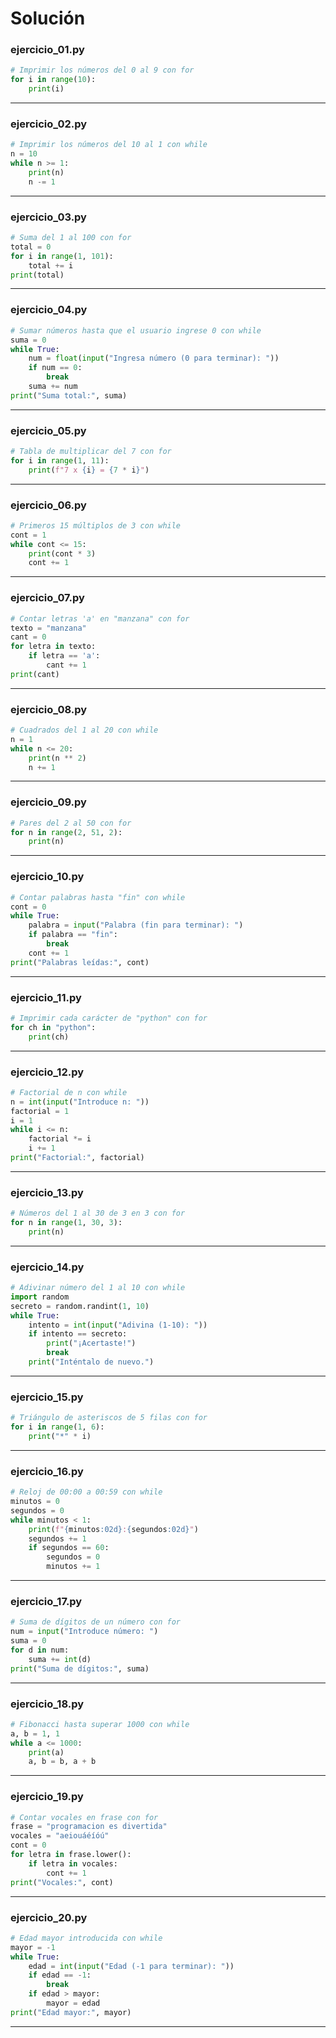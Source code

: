 # Solución

### ejercicio_01.py
```python
# Imprimir los números del 0 al 9 con for
for i in range(10):
    print(i)
```

---

### ejercicio_02.py
```python
# Imprimir los números del 10 al 1 con while
n = 10
while n >= 1:
    print(n)
    n -= 1
```

---

### ejercicio_03.py
```python
# Suma del 1 al 100 con for
total = 0
for i in range(1, 101):
    total += i
print(total)
```

---

### ejercicio_04.py
```python
# Sumar números hasta que el usuario ingrese 0 con while
suma = 0
while True:
    num = float(input("Ingresa número (0 para terminar): "))
    if num == 0:
        break
    suma += num
print("Suma total:", suma)
```

---

### ejercicio_05.py
```python
# Tabla de multiplicar del 7 con for
for i in range(1, 11):
    print(f"7 x {i} = {7 * i}")
```

---

### ejercicio_06.py
```python
# Primeros 15 múltiplos de 3 con while
cont = 1
while cont <= 15:
    print(cont * 3)
    cont += 1
```

---

### ejercicio_07.py
```python
# Contar letras 'a' en "manzana" con for
texto = "manzana"
cant = 0
for letra in texto:
    if letra == 'a':
        cant += 1
print(cant)
```

---

### ejercicio_08.py
```python
# Cuadrados del 1 al 20 con while
n = 1
while n <= 20:
    print(n ** 2)
    n += 1
```

---

### ejercicio_09.py
```python
# Pares del 2 al 50 con for
for n in range(2, 51, 2):
    print(n)
```

---

### ejercicio_10.py
```python
# Contar palabras hasta "fin" con while
cont = 0
while True:
    palabra = input("Palabra (fin para terminar): ")
    if palabra == "fin":
        break
    cont += 1
print("Palabras leídas:", cont)
```

---

### ejercicio_11.py
```python
# Imprimir cada carácter de "python" con for
for ch in "python":
    print(ch)
```

---

### ejercicio_12.py
```python
# Factorial de n con while
n = int(input("Introduce n: "))
factorial = 1
i = 1
while i <= n:
    factorial *= i
    i += 1
print("Factorial:", factorial)
```

---

### ejercicio_13.py
```python
# Números del 1 al 30 de 3 en 3 con for
for n in range(1, 30, 3):
    print(n)
```

---

### ejercicio_14.py
```python
# Adivinar número del 1 al 10 con while
import random
secreto = random.randint(1, 10)
while True:
    intento = int(input("Adivina (1-10): "))
    if intento == secreto:
        print("¡Acertaste!")
        break
    print("Inténtalo de nuevo.")
```

---

### ejercicio_15.py
```python
# Triángulo de asteriscos de 5 filas con for
for i in range(1, 6):
    print("*" * i)
```

---

### ejercicio_16.py
```python
# Reloj de 00:00 a 00:59 con while
minutos = 0
segundos = 0
while minutos < 1:
    print(f"{minutos:02d}:{segundos:02d}")
    segundos += 1
    if segundos == 60:
        segundos = 0
        minutos += 1
```

---

### ejercicio_17.py
```python
# Suma de dígitos de un número con for
num = input("Introduce número: ")
suma = 0
for d in num:
    suma += int(d)
print("Suma de dígitos:", suma)
```

---

### ejercicio_18.py
```python
# Fibonacci hasta superar 1000 con while
a, b = 1, 1
while a <= 1000:
    print(a)
    a, b = b, a + b
```

---

### ejercicio_19.py
```python
# Contar vocales en frase con for
frase = "programacion es divertida"
vocales = "aeiouáéíóú"
cont = 0
for letra in frase.lower():
    if letra in vocales:
        cont += 1
print("Vocales:", cont)
```

---

### ejercicio_20.py
```python
# Edad mayor introducida con while
mayor = -1
while True:
    edad = int(input("Edad (-1 para terminar): "))
    if edad == -1:
        break
    if edad > mayor:
        mayor = edad
print("Edad mayor:", mayor)
```

---

